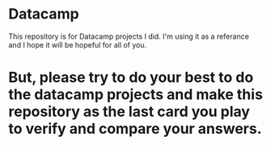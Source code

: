 # Datacamp
This repository is for Datacamp projects I did. I'm using it as a referance and I hope it will be hopeful for all of you. 
# But, please try to do your best to do the datacamp projects and make this repository as the last card you play to verify and compare your answers.
